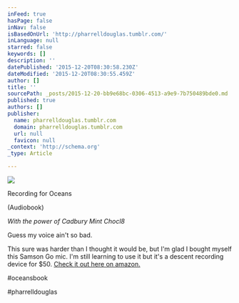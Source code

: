 ```yaml
---
inFeed: true
hasPage: false
inNav: false
isBasedOnUrl: 'http://pharrelldouglas.tumblr.com/'
inLanguage: null
starred: false
keywords: []
description: ''
datePublished: '2015-12-20T08:30:58.230Z'
dateModified: '2015-12-20T08:30:55.459Z'
author: []
title: ''
sourcePath: _posts/2015-12-20-bb9e68bc-0306-4513-a9e9-7b750489bde0.md
published: true
authors: []
publisher:
  name: pharrelldouglas.tumblr.com
  domain: pharrelldouglas.tumblr.com
  url: null
  favicon: null
_context: 'http://schema.org'
_type: Article

---
```

![](https://s3-us-west-2.amazonaws.com/the-grid-img/p/5488bb5425df1426aec986d6c0c6cbe9e035d035.jpg)

Recording for Oceans

(Audiobook)

_With the power of Cadbury Mint Chocl8_

Guess my voice ain't so bad.

This sure was harder than I thought it would be, but I'm glad I bought myself this Samson Go mic. I'm still learning to use it but it's a descent recording device for $50\. [Check it out here on amazon.][0]

\#oceansbook

\#pharrelldouglas

[0]: http://www.amazon.ca/Samson-Compact-Microphone-Plug-Play/dp/B001R76D42/ref=sr_1_fkmr1_1?ie=UTF8&qid=1450590204&sr=8-1-fkmr1&keywords=samson+go+pro+mic